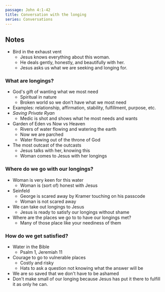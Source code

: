 ```yaml
---
passage: John 4:1-42
title: Conversation with the longing
series: Conversations
---
```

## Notes
- Bird in the exhaust vent
	- Jesus knows everything about this woman.
	- He deals gently, honestly, and beautifully with her.
	- Jesus asks us what we are seeking and longing for.
### What are longings?
- God's gift of wanting what we most need
	- Spiritual in nature
	- Broken world so we don't have what we most need
- Examples: relationship, affirmation, stability, fulfillment, purpose, etc. 
- *Saving Private Ryan*
	- Medic is shot and shows what he most needs and wants
- Garden of Eden vs Now vs Heaven
	- Rivers of water flowing and watering the earth
	- Now we are parched
	- Water flowing out of the throne of God
- The most outcast of the outcasts
	- Jesus talks with her, knowing this
	- Woman comes to Jesus with her longings
### Where do we go with our longings?
- Woman is very keen for this water
	- Woman is (sort of) honest with Jesus
- Seinfeld
	- George is scared away by Kramer touching on his passcode
	- Woman is not scared away
- We can take out longings to Jesus
	- Jesus is ready to satisfy our longings without shame 
- Where are the places we go to to have our longings met?
	- Many of those place like your neediness of them
### How do we get satisfied? 
- Water in the Bible
	- Psalm 1, Jeremiah 11
- Courage to go to vulnerable places
	- Costly and risky
	- Hats to ask a question not knowing what the answer will be
- We are so saved that we don't have to be ashamed
- Don't make small of our longing because Jesus has put it there to fulfill it as only he can.